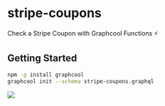 # stripe-coupons

Check a Stripe Coupon with Graphcool Functions ⚡️

## Getting Started

```sh
npm -g install graphcool
graphcool init --schema stripe-coupons.graphql
```

![](http://i.imgur.com/5RHR6Ku.png)
